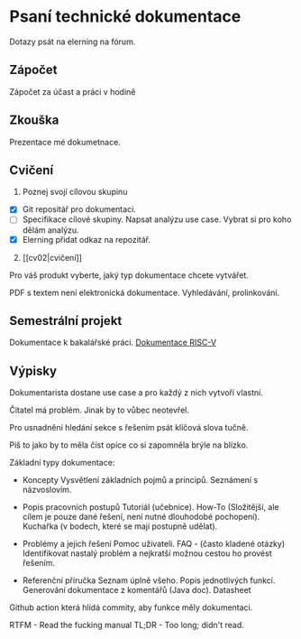 # Psaní technické dokumentace
Dotazy psát na elerning na fórum.

## Zápočet
Zápočet za účast a práci v hodině

## Zkouška
Prezentace mé dokumetnace.

## Cvičení
1. Poznej svojí cílovou skupinu
-  [x] Git repositář pro dokumentaci. 
-  [ ] Specifikace cílové skupiny. 
Napsat analýzu use case. Vybrat si pro koho dělám analýzu. 
-  [x] Elerning přidat odkaz na repozitář. 

2. [[cv02|cvičení]]

Pro váš produkt vyberte, jaký typ dokumentace chcete vytvářet.

PDF s textem není elektronická dokumentace. Vyhledávání, prolinkování.

## Semestrální projekt
Dokumentace k bakalářské práci.
[Dokumentace RISC-V](./README.md)



## Výpisky

Dokumentarista dostane use case a pro každý z nich vytvoří vlastní.

Čitatel má problém. Jinak by to vůbec neotevřel. 


Pro usnadnění hledání sekce s řešením psát klíčová slova tučně. 

Piš to jako by to měla číst opice co si zapomněla brýle na blízko. 

Základní typy dokumentace:
- Koncepty 
Vysvětlení základních pojmů a principů. Seznámení s názvoslovím. 

- Popis pracovních postupů
Tutoriál (učebnice).
How-To (Složitější, ale cílem je pouze dané řešení, není nutné dlouhodobé pochopení).
Kuchařka (v bodech, které se mají postupně udělat).

- Problémy a jejich řešení
Pomoc uživateli. FAQ - (často kladené otázky)
Identifikovat nastalý problém a nejkratší možnou cestou ho provést řešením. 

- Referenční příručka
Seznam úplně všeho.
Popis jednotlivých funkcí. Generování dokumentace z komentářů (Java doc).
Datasheet


Github action která hlídá commity, aby funkce měly dokumentaci.

RTFM - Read the fucking manual
TL;DR - Too long; didn't read. 